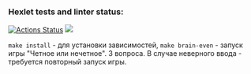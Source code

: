 ### Hexlet tests and linter status:
[![Actions Status](https://github.com/Landesadel/php-project-45/workflows/hexlet-check/badge.svg)](https://github.com/Landesadel/php-project-45/actions)
<a href="https://codeclimate.com/github/Landesadel/php-project-45/maintainability"><img src="https://api.codeclimate.com/v1/badges/03118bb68daacd3004f2/maintainability" /></a>

`make install` - для установки зависимостей,
`make brain-even` -  запуск игры "Четное или нечетное". 3 вопроса.
 В случае неверного ввода - требуется повторный запуск игры.
